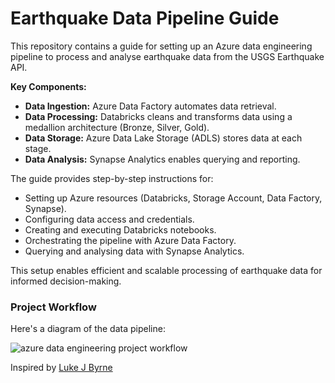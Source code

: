 # Earthquake Data Pipeline Guide

This repository contains a guide for setting up an Azure data engineering pipeline to process and analyse earthquake data from the USGS Earthquake API.

**Key Components:**

* **Data Ingestion:** Azure Data Factory automates data retrieval.
* **Data Processing:** Databricks cleans and transforms data using a medallion architecture (Bronze, Silver, Gold).
* **Data Storage:** Azure Data Lake Storage (ADLS) stores data at each stage.
* **Data Analysis:** Synapse Analytics enables querying and reporting.

The guide provides step-by-step instructions for:

* Setting up Azure resources (Databricks, Storage Account, Data Factory, Synapse).
* Configuring data access and credentials.
* Creating and executing Databricks notebooks.
* Orchestrating the pipeline with Azure Data Factory.
* Querying and analysing data with Synapse Analytics.

This setup enables efficient and scalable processing of earthquake data for informed decision-making.


### Project Workflow

Here's a diagram of the data pipeline:

![azure data engineering project workflow](https://github.com/user-attachments/assets/df7a2489-78a9-40e9-a76b-d6bb5c8aa748)



Inspired by [Luke J Byrne](https://www.youtube.com/watch?v=lyp8rlpJc3k)
